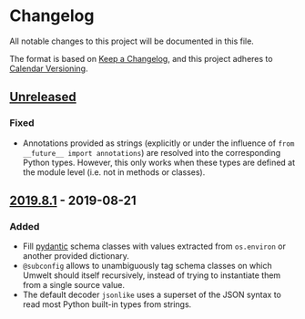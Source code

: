 # Changelog

All notable changes to this project will be documented in this file.

The format is based on [Keep a Changelog](https://keepachangelog.com/en/1.0.0/),
and this project adheres to [Calendar Versioning](http://calver.org).

## [Unreleased][]

### Fixed

- Annotations provided as strings (explicitly or under the influence of
  `from __future__ import annotations`) are resolved into the corresponding
  Python types.
  However, this only works when these types are defined at the module level
  (i.e. not in methods or classes).

## [2019.8.1][] - 2019-08-21

### Added

- Fill [pydantic][] schema classes with values extracted from `os.environ` or
  another provided dictionary.
- `@subconfig` allows to unambiguously tag schema classes on which Umwelt
  should itself recursively, instead of trying to instantiate them from a
  single source value.
- The default decoder `jsonlike` uses a superset of the JSON syntax to read
  most Python built-in types from strings.

[Unreleased]: https://github.com/olivierlacan/keep-a-changelog/compare/v2019.8.1...HEAD
[2019.8.1]: https://github.com/thilp/umwelt/releases/tag/v2019.8.1

[pydantic]: https://pypi.org/project/pydantic/
